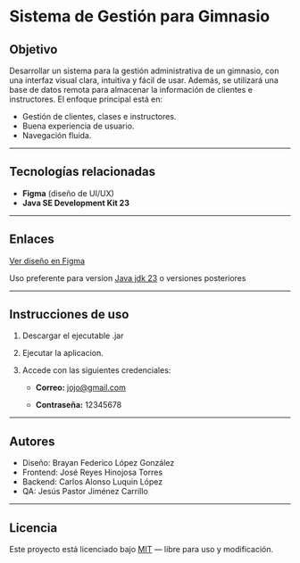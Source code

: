 # **Sistema de Gestión para Gimnasio**

## **Objetivo**

Desarrollar un sistema para la gestión administrativa de un gimnasio, con una interfaz visual clara, intuitiva y fácil de usar. Además, se utilizará una base de datos remota para almacenar la información de clientes e instructores. El enfoque principal está en:

- Gestión de clientes, clases e instructores.
- Buena experiencia de usuario.
- Navegación fluida.

---

## **Tecnologías relacionadas**

- **Figma** (diseño de UI/UX)
- **Java SE Development Kit 23**

---

## **Enlaces**

[Ver diseño en Figma](https://www.figma.com/design/qN4ycFodER2JPA8satwUJq/Dise%C3%B1o-gimnasio?node-id=0-1&p=f&t=PwFf8Ui8qmQY6sBA-0)

Uso preferente para version [Java jdk 23](https://www.oracle.com/java/technologies/javase/jdk23-archive-downloads.html) o versiones posteriores

---

## **Instrucciones de uso**

1. Descargar el ejecutable .jar

2. Ejecutar la aplicacion.

3. Accede con las siguientes credenciales:
  
    - **Correo:** jojo@gmail.com

    - **Contraseña:** 12345678

---

## **Autores**

-  Diseño: Brayan Federico López González
-  Frontend: José Reyes Hinojosa Torres
-  Backend: Carlos Alonso Luquin López
-  QA: Jesús Pastor Jiménez Carrillo


---

## **Licencia**

Este proyecto está licenciado bajo [MIT](LICENSE) — libre para uso y modificación.


